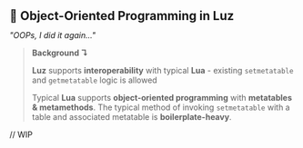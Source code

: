 <h2 style="margin:0; line-height:1.1;">🎁 Object-Oriented Programming in Luz </h2>

*"OOPs, I did it again..."*

> **Background ↴**
>
> **Luz** supports **interoperability** with typical **Lua** - existing `setmetatable` and `getmetatable` logic is allowed
>
> Typical **Lua** supports **object-oriented programming** with **metatables & metamethods**. The typical method of invoking `setmetatable` with a table and associated metatable is **boilerplate-heavy**.

// WIP